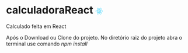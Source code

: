 # calculadoraReact <img align="center" alt="PH-React" height="20" width="20" src="https://raw.githubusercontent.com/devicons/devicon/master/icons/react/react-original.svg">

Calculado feita em React  

Após o Download ou Clone do projeto.
No diretório raiz do projeto abra o terminal use comando *npm install* 

